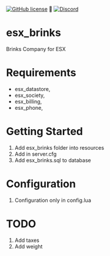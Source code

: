 [![GitHub license](https://img.shields.io/github/license/Artnod-FiveM-Mods/esx_brinks.svg)](https://github.com/Artnod-FiveM-Mods/esx_brinks/blob/master/LICENSE) :small_blue_diamond: 
[![Discord](https://img.shields.io/discord/436197783331012629.svg)](https://discord.gg/u7dj7Ja)  
# esx_brinks

Brinks Company for ESX

# Requirements

  - esx_datastore,
  - esx_society,
  - esx_billing,
  - esx_phone,

# Getting Started

1. Add esx_brinks folder into resources
2. Add in server.cfg
3. Add esx_brinks.sql to database

# Configuration

1. Configuration only in config.lua

# TODO

1. Add taxes
2. Add weight
